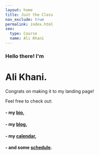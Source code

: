 ```yaml
---
layout: home
title: Just the Class
nav_exclude: true
permalink: index.html
seo:
  type: Course
  name: Ali Khani
---
```


### Hello there! I'm
# Ali Khani.

Congrats on making it to my landing page!

Feel free to check out:

#### - my [bio](staff.md),
#### - my [blog](announcements.md),
#### - my [calendar](calendar.md),
#### - and some [schedule](schedule.md).
